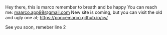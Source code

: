 Hey there, this is marco
remember to breath and be happy 
You can reach me: maarco.app98@gmail.com 
New site is coming, but you can visit the old and ugly one at;
 https://poncemarco.github.io/cv/
 
 See you soon, 
 remeber line 2
